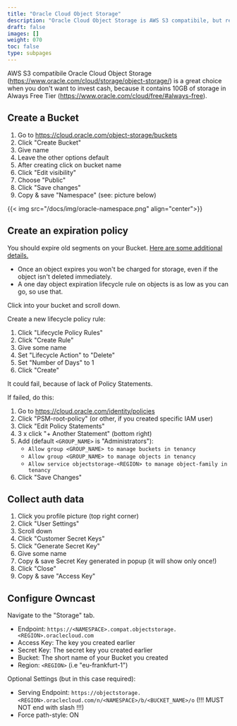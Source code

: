 ```yaml
---
title: "Oracle Cloud Object Storage"
description: "Oracle Cloud Object Storage is AWS S3 compatibile, but requires a little bit different configuration. And 10GB are Always Free!"
draft: false
images: []
weight: 070
toc: false
type: subpages
---
```


AWS S3 compatibile Oracle Cloud Object Storage (https://www.oracle.com/cloud/storage/object-storage/) is a great choice when you don't want to invest cash, because it contains 10GB of storage in Always Free Tier (https://www.oracle.com/cloud/free/#always-free).

## Create a Bucket

1. Go to https://cloud.oracle.com/object-storage/buckets
2. Click "Create Bucket"
3. Give name
4. Leave the other options default
5. After creating click on bucket name
6. Click "Edit visibility"
7. Choose "Public"
8. Click "Save changes"
9. Copy & save "Namespace" (see: picture below)

{{< img src="/docs/img/oracle-namespace.png" align="center">}}


## Create an expiration policy

You should expire old segments on your Bucket. [Here are some additional details.](https://docs.oracle.com/en-us/iaas/Content/Object/Tasks/usinglifecyclepolicies.htm)

- Once an object expires you won't be charged for storage, even if the object isn't deleted immediately.
- A one day object expiration lifecycle rule on objects is as low as you can go, so use that.

Click into your bucket and scroll down.

Create a new lifecycle policy rule:

1. Click "Lifecycle Policy Rules"
2. Click "Create Rule"
3. Give some name
4. Set "Lifecycle Action" to "Delete"
5. Set "Number of Days" to 1
6. Click "Create"

It could fail, because of lack of Policy Statements.

If failed, do this:

1. Go to https://cloud.oracle.com/identity/policies
2. Click "PSM-root-policy" (or other, if you created specific IAM user)
3. Click "Edit Policy Statements"
4. 3 x click "+ Another Statement" (bottom right)
5. Add (default `<GROUP_NAME>` is "Administrators"):
    - `Allow group <GROUP_NAME> to manage buckets in tenancy`
    - `Allow group <GROUP_NAME> to manage objects in tenancy`
    - `Allow service objectstorage-<REGION> to manage object-family in tenancy`
6. Click "Save Changes"

## Collect auth data

1. Click you profile picture (top right corner)
2. Click "User Settings"
3. Scroll down
4. Click "Customer Secret Keys"
5. Click "Generate Secret Key"
6. Give some name
7. Copy & save Secret Key generated in popup (it will show only once!)
8. Click "Close"
9. Copy & save "Access Key"

## Configure Owncast

Navigate to the "Storage" tab.

- Endpoint: `https://<NAMESPACE>.compat.objectstorage.<REGION>.oraclecloud.com`
- Access Key: The key you created earlier
- Secret Key: The secret key you created earlier
- Bucket: The short name of your Bucket you created
- Region: `<REGION>` (i.e "eu-frankfurt-1")

Optional Settings (but in this case required):
- Serving Endpoint: `https://objectstorage.<REGION>.oraclecloud.com/n/<NAMESPACE>/b/<BUCKET_NAME>/o` (!!! MUST NOT end with slash !!!)
- Force path-style: ON


